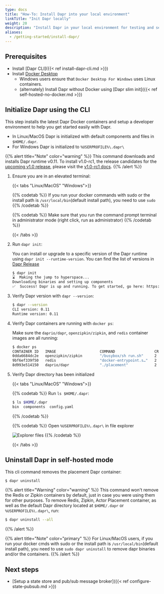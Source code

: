 ```yaml
---
type: docs
title: "How-To: Install Dapr into your local environment"
linkTitle: "Init Dapr locally"
weight: 20
description: "Install Dapr in your local environment for testing and self-hosting"
aliases:
  - /getting-started/install-dapr/
---
```


## Prerequisites

- Install [Dapr CLI]({{< ref install-dapr-cli.md >}})
- Install [Docker Desktop](https://docs.docker.com/install/)
   - Windows users ensure that `Docker Desktop For Windows` uses Linux containers.
   - (alternately) Install Dapr without Docker using [Dapr slim init]({{< ref self-hosted-no-docker.md >}})

## Initialize Dapr using the CLI

This step installs the latest Dapr Docker containers and setup a developer environment to help you get started easily with Dapr.

- In Linux/MacOS Dapr is initialized with default components and files in `$HOME/.dapr`.
- For Windows Dapr is initialized to `%USERPROFILE%\.dapr\`

{{% alert title="Note" color="warning" %}}
This command downloads and installs Dapr runtime v0.11. To install v1.0-rc1, the release candidates for the [upcoming v1.0 release](https://blog.dapr.io/posts/2020/10/20/the-path-to-v.1.0-production-ready-dapr/), please visit the [v1.0-rc1 docs](https://v1-rc1.docs.dapr.io).
{{% /alert %}}

1. Ensure you are in an elevated terminal:

   {{< tabs "Linux/MacOS" "Windows">}}

   {{% codetab %}}
   If you run your docker commands with sudo or the install path is `/usr/local/bin`(default install path), you need to use `sudo`
   {{% /codetab %}}
   
   {{% codetab %}}
   Make sure that you run the command prompt terminal in administrator mode (right click, run as administrator)
   {{% /codetab %}}
   
   {{< /tabs >}}

1. Run `dapr init`:

   You can install or upgrade to a specific version of the Dapr runtime using `dapr init --runtime-version`. You can find the list of versions in [Dapr Release](https://github.com/dapr/dapr/releases)

    ```bash
    $ dapr init
    ⌛  Making the jump to hyperspace...
    Downloading binaries and setting up components
    ✅  Success! Dapr is up and running. To get started, go here: https://aka.ms/dapr-getting-started
    ```

1. Verify Dapr version with `dapr --version`:

    ```bash
    $ dapr --version
    CLI version: 0.11
    Runtime version: 0.11
    ```

1. Verify Dapr containers are running with `docker ps`:

   Make sure the `daprio/dapr`, `openzipkin/zipkin`, and `redis` container images are all running:

   ```bash
   $ docker ps
   CONTAINER ID   IMAGE                    COMMAND                  CREATED         STATUS         PORTS                              NAMES
   0dda6684dc2e   openzipkin/zipkin        "/busybox/sh run.sh"     2 minutes ago   Up 2 minutes   9410/tcp, 0.0.0.0:9411->9411/tcp   dapr_zipkin
   9bf6ef339f50   redis                    "docker-entrypoint.s…"   2 minutes ago   Up 2 minutes   0.0.0.0:6379->6379/tcp             dapr_redis
   8d993e514150   daprio/dapr              "./placement"            2 minutes ago   Up 2 minutes   0.0.0.0:6050->50005/tcp            dapr_placement
   ```

1. Verify Dapr directory has been initialized

   {{< tabs "Linux/MacOS" "Windows">}}

   {{% codetab %}}
   Run `ls $HOME/.dapr`:
   ```bash
   $ ls $HOME/.dapr
   bin  components  config.yaml
   ```
   {{% /codetab %}}
   
   {{% codetab %}}
   Open `%USERPROFILE%\.dapr\` in file explorer
      
   ![Explorer files](/images/install-dapr-selfhost-windows.png)
   {{% /codetab %}}
   
   {{< /tabs >}}

## Uninstall Dapr in self-hosted mode

This cli command removes the placement Dapr container:

```bash
$ dapr uninstall
```

{{% alert title="Warning" color="warning" %}}
This command won't remove the Redis or Zipkin containers by default, just in case you were using them for other purposes. To remove Redis, Zipkin, Actor Placement container, as well as the default Dapr directory located at `$HOME/.dapr` or `%USERPROFILE%\.dapr\`, run:

```bash
$ dapr uninstall --all
```
{{% /alert %}}

{{% alert title="Note" color="primary" %}}
For Linux/MacOS users, if you run your docker cmds with sudo or the install path is `/usr/local/bin`(default install path), you need to use `sudo dapr uninstall` to remove dapr binaries and/or the containers.
{{% /alert %}}

## Next steps
- [Setup a state store and pub/sub message broker]({{< ref configure-state-pubsub.md >}})

